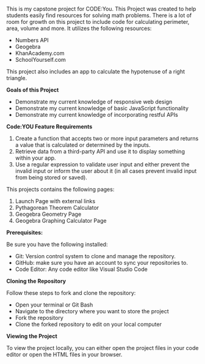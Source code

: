This is my capstone project for CODE:You. 
This Project was created to help students easily find resources for solving math problems.  There is a lot of room for growth on this project to include code for calculating perimeter, area, volume and more.  It utilizes the following resources:

 - Numbers API
 - Geogebra
 - KhanAcademy.com 
 - SchoolYourself.com

This project also includes an app to calculate the hypotenuse of a right triangle.  

**Goals of this Project**

 - Demonstrate my current knowledge of responsive web design
 - Demonstrate my current knowledge of basic JavaScript functionality
 - Demonstrate my current knowledge of incorporating restful APIs

**Code:YOU Feature Requirements**

1. Create a function that accepts two or more input parameters and returns a value that is calculated or determined by the inputs. 
2. Retrieve data from a third-party API and use it to display something within your app.
3. Use a regular expression to validate user input and either prevent the invalid input or inform the user about it (in all cases prevent invalid input from being stored or saved).

This projects contains the following pages:
1.  Launch Page with external links
2.  Pythagorean Theorem Calculator
3.  Geogebra Geometry Page
4.  Geogebra Graphing Calculator Page

**Prerequisites:**

Be sure you have the following installed:

 - Git: Version control system to clone and manage the repository.
 - GitHub: make sure you have an account to sync your repositories to.
 - Code Editor: Any code editor like Visual Studio Code

**Cloning the Repository**

Follow these steps to fork and clone the repository:

 - Open your terminal or Git Bash
 - Navigate to the directory where you want to store the project
 - Fork the repository
 - Clone the forked repository to edit on your local computer

**Viewing the Project**

To view the project locally, you can either open the project files in your code editor or open the HTML files in your browser.





